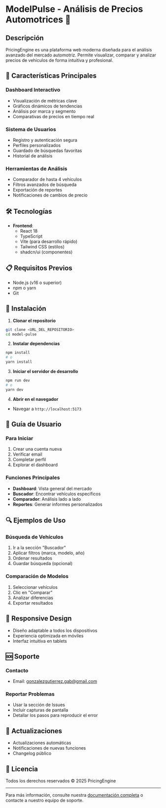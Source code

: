# ModelPulse - Análisis de Precios Automotrices 🚗

## Descripción
PricingEngine es una plataforma web moderna diseñada para el análisis avanzado del mercado automotriz. Permite visualizar, comparar y analizar precios de vehículos de forma intuitiva y profesional.

## 🚀 Características Principales

### Dashboard Interactivo
- Visualización de métricas clave
- Gráficos dinámicos de tendencias
- Análisis por marca y segmento
- Comparativas de precios en tiempo real

### Sistema de Usuarios
- Registro y autenticación segura
- Perfiles personalizados
- Guardado de búsquedas favoritas
- Historial de análisis

### Herramientas de Análisis
- Comparador de hasta 4 vehículos
- Filtros avanzados de búsqueda
- Exportación de reportes
- Notificaciones de cambios de precio

## 🛠️ Tecnologías

- **Frontend**: 
  - React 18
  - TypeScript
  - Vite (para desarrollo rápido)
  - Tailwind CSS (estilos)
  - shadcn/ui (componentes)

## 📋 Requisitos Previos

- Node.js (v16 o superior)
- npm o yarn
- Git

## 🔧 Instalación

1. **Clonar el repositorio**
```bash
git clone <URL_DEL_REPOSITORIO>
cd model-pulse
```

2. **Instalar dependencias**
```bash
npm install
# o
yarn install
```

3. **Iniciar el servidor de desarrollo**
```bash
npm run dev
# o
yarn dev
```

4. **Abrir en el navegador**
- Navegar a `http://localhost:5173`

## 👥 Guía de Usuario

### Para Iniciar
1. Crear una cuenta nueva
2. Verificar email
3. Completar perfil
4. Explorar el dashboard

### Funciones Principales
- **Dashboard**: Vista general del mercado
- **Buscador**: Encontrar vehículos específicos
- **Comparador**: Análisis lado a lado
- **Reportes**: Generar informes personalizados

## 🔍 Ejemplos de Uso

### Búsqueda de Vehículos
1. Ir a la sección "Buscador"
2. Aplicar filtros (marca, modelo, año)
3. Ordenar resultados
4. Guardar búsqueda (opcional)

### Comparación de Modelos
1. Seleccionar vehículos
2. Clic en "Comparar"
3. Analizar diferencias
4. Exportar resultados

## 📱 Responsive Design
- Diseño adaptable a todos los dispositivos
- Experiencia optimizada en móviles
- Interfaz intuitiva en tablets

## 🆘 Soporte

### Contacto
- Email: gonzalezgutierrez.gab@gmail.com

### Reportar Problemas
- Usar la sección de Issues
- Incluir capturas de pantalla
- Detallar los pasos para reproducir el error

## 🔄 Actualizaciones

- Actualizaciones automáticas
- Notificaciones de nuevas funciones
- Changelog público

## 📜 Licencia
Todos los derechos reservados © 2025 PricingEngine

---

Para más información, consulte nuestra [documentación completa](docs/index.md) o contacte a nuestro equipo de soporte.